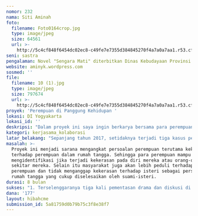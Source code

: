 ```yaml
---
nomor: 232
nama: Siti Aminah
foto:
  filename: Foto0164crop.jpg
  type: image/jpeg
  size: 64561
  url: >-
    http://5c4cf848f6454dc02ec8-c49fe7e7355d384845270f4a7a0a7aa1.r53.cf2.rackcdn.com/db761883-9786-42a0-888f-a0c26a219f39/Foto0164crop.jpg
seni: sastra
pengalaman: Novel "Sengara Mati" diterbitkan Dinas Kebudayaan Provinsi DIY 2017
website: aminyk.wordpress.com
sosmed: ''
file:
  filename: 10 (1).jpg
  type: image/jpeg
  size: 797674
  url: >-
    http://5c4cf848f6454dc02ec8-c49fe7e7355d384845270f4a7a0a7aa1.r53.cf2.rackcdn.com/8871ff5d-4827-4121-b2bd-0acaed9bc245/10%20(1).jpg
proyek: 'Perempuan di Panggung Kehidupan '
lokasi: DI Yogyakarta
lokasi_id: ''
deskripsi: "Dalam proyek ini saya ingin berkarya bersama para perempuan yang memiliki pengalaman/menjadi korban relasi gender yang tidak setara dalam kehidupan mereka. Hasil akhir dari karya ini berupa pementasan drama perempuan di komunitas. Selain menjadi media katarsis, pementasan ini dimaksudkan menjadi media penyadaran masyarakat. Salain itu saya juga akan menerbitkan buku sebagai dokumentasi proses karya sekaligus merangkum pembelajaran selama proses berlangsung.\r\nKegiatan yang akan dilakukan dalam proyek ini adalah:\r\n1. Identifikasi perempuan korban dan kemudian dilakukan pengorganisasian. \r\n2. Sosialisai proyek pada para perempuan korban.\r\n3. Diskusi kelompok tentang masalah yang mereka alami, bagaimana mereka keluar dari situasi tersebut, serta apa yang bisa dilakukan untuk menyuarakan hal itu dan membantu perempuan lain. \r\n4. Training gender dan kekerasan terhadap perempuan berbasis gender. \r\n5. Workshop penulisan naskah drama. \r\n6. Penulisan naskah drama\r\n7. Latihan drama. \r\n8. Pementasan drama dan diskusi.\r\n9. Penyusunan buku.\r\n10. Distribusi buku.\r\n11. Penutupan proyek."
kategori: kerjasama_kolaborasi
latar_belakang: "Sepanjang tahun 2017, setidaknya terjadi tiga kasus pembunuhan isteri oleh suami. Dua kasus terjadi di Jakarta dan satu kasus di Yogyakarta. Pada tahun yang sama, terjadi juga dua kasus pemotongan kaki isteri oleh suami (di Bali dan Jawa Tengah) yang mengakibatkan isteri mengalami luka berat dan menjadi cacat seumur hidup. Sedangkan Rifka Annisa WCC mencatat 209 kasus kekerasan terhadap isteri yang mereka tangani selama tahun 2017. \r\nKejadian-kejadian ini menunjukkan bahwa meski sudah ada undang-undang perlindungan bagi perempuan dalam rumah tangga, namun keamanan perempuan dalam rumah tangga mereka belum terjamin. \r\nKeberadaan lembaga layanan perempuan korban di tiap kota/kabupaten memang menjadikan akses para korban untuk mencari bantuan menjadi lebih mudah. Namun masih banyak perempuan korban yang belum bisa menyuarakan permasalahan mereka karena berbagai hal. "
masalah: >-
  Proyek ini menjadi sarana mengangkat persoalan perempuan terutama kekerasan
  terhadap perempuan dalam rumah tangga. Sehingga para perempuan mampu
  mengidentifikasi jika terjadi kekerasan pada diri mereka atau orang-orang di
  sekitar mereka. Selain itu masyarakat juga akan lebih peduli terhadap keamanan
  perempuan dan tidak menganggap kekerasan terhadap isteri sebagai persoalan
  rumah tangga yang cukup diselesaikan oleh suami-isteri.
durasi: 8 bulan
sukses: "1. Terselenggaranya tiga kali pementasan drama dan diskusi di tiga komunitas\r\n2. Terbitnya buku dokumentasi proses \r\n3. Meningkatnya kesadaran peserta terhadap kasus kekerasan perempuan "
dana: '177'
layout: hibahcme
submission_id: 5a81759d0b79b75c3f8e38f7
---
```

